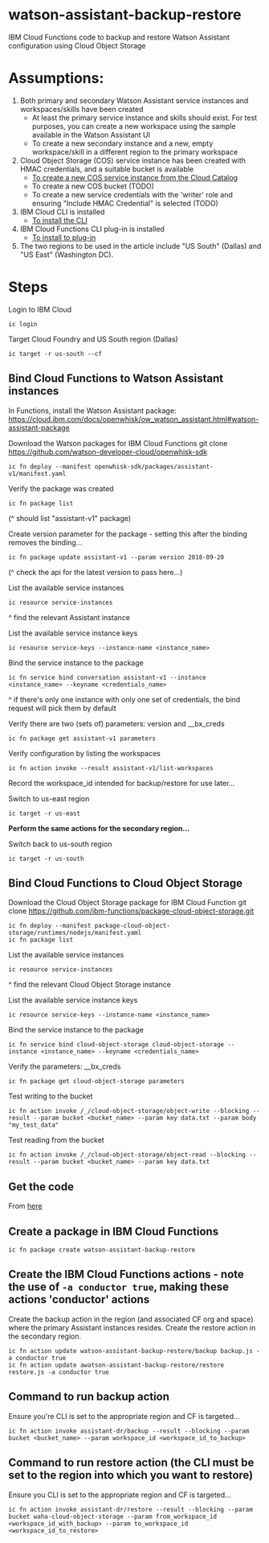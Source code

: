 # watson-assistant-backup-restore
IBM Cloud Functions code to backup and restore Watson Assistant configuration using Cloud Object Storage

# Assumptions: 
1. Both primary and secondary Watson Assistant service instances and workspaces/skills have been created
    - At least the primary service instance and skills should exist. For test purposes, you can create a new workspace using the sample available in the Watson Assistant UI
    - To create a new secondary instance and a new, empty workspace/skill in a different region to the primary workspace
2. Cloud Object Storage (COS) service instance has been created with HMAC credentials, and a suitable bucket is available
    - [To create a new COS service instance from the Cloud Catalog](https://cloud.ibm.com/catalog/services/cloud-object-storage)
    - To create a new COS bucket (TODO)
    - To create a new service credentials with the 'writer' role and ensuring "Include HMAC Credential" is selected (TODO)
3. IBM Cloud CLI is installed
    - [To install the CLI](https://cloud.ibm.com/docs/cli/reference/ibmcloud?topic=cloud-cli-install-ibmcloud-cli#install_use)
4. IBM Cloud Functions CLI plug-in is installed
    - [To install to plug-in](https://cloud.ibm.com/docs/openwhisk?topic=cloud-functions-cloudfunctions_cli#cloudfunctions_cli)
5. The two regions to be used in the article include "US South" (Dallas) and "US East" (Washington DC).

# Steps
Login to IBM Cloud
```
ic login
```

Target Cloud Foundry and US South region (Dallas)
```
ic target -r us-south --cf
```

## Bind Cloud Functions to Watson Assistant instances
In Functions, install the Watson Assistant package: https://cloud.ibm.com/docs/openwhisk/ow_watson_assistant.html#watson-assistant-package

Download the Watson packages for IBM Cloud Functions
git clone https://github.com/watson-developer-cloud/openwhisk-sdk
```
ic fn deploy --manifest openwhisk-sdk/packages/assistant-v1/manifest.yaml
```

Verify the package was created
```
ic fn package list
```
(^ should list "assistant-v1" package)

Create version parameter for the package - setting this after the binding removes the binding...
```
ic fn package update assistant-v1 --param version 2018-09-20
```
(^ check the api for the latest version to pass here...)

List the available service instances
```
ic resource service-instances
```
^ find the relevant Assistant instance

List the available service instance keys
```
ic resource service-keys --instance-name <instance_name>
```

Bind the service instance to the package
```
ic fn service bind conversation assistant-v1 --instance <instance_name> --keyname <credentials_name>
```
^ if there's only one instance with only one set of credentials, the bind request will pick them by default

Verify there are two (sets of) parameters: version and __bx_creds
```
ic fn package get assistant-v1 parameters
```

Verify configuration by listing the workspaces
```
ic fn action invoke --result assistant-v1/list-workspaces
```

Record the workspace_id intended for backup/restore for use later...

Switch to us-east region
```
ic target -r us-east
```

**Perform the same actions for the secondary region...**

Switch back to us-south region
```
ic target -r us-south
```

## Bind Cloud Functions to Cloud Object Storage

Download the Cloud Object Storage package for IBM Cloud Function
git clone https://github.com/ibm-functions/package-cloud-object-storage.git
```
ic fn deploy --manifest package-cloud-object-storage/runtimes/nodejs/manifest.yaml
ic fn package list
```

List the available service instances
```
ic resource service-instances
```
^ find the relevant Cloud Object Storage instance

List the available service instance keys
```
ic resource service-keys --instance-name <instance_name>
```

Bind the service instance to the package
```
ic fn service bind cloud-object-storage cloud-object-storage --instance <instance_name> --keyname <credentials_name>
```

Verify the parameters: __bx_creds
```
ic fn package get cloud-object-storage parameters
```

Test writing to the bucket
```
ic fn action invoke /_/cloud-object-storage/object-write --blocking --result --param bucket <bucket_name> --param key data.txt --param body "my_test_data"
```

Test reading from the bucket
```
ic fn action invoke /_/cloud-object-storage/object-read --blocking --result --param bucket <bucket_name> --param key data.txt
```

## Get the code
From [here](https://github.com/ptuton/watson-assistant-backup-restore)

## Create a package in IBM Cloud Functions
```
ic fn package create watson-assistant-backup-restore
```

## Create the IBM Cloud Functions actions - note the use of `-a conductor true`, making these actions 'conductor' actions
Create the backup action in the region (and associated CF org and space) where the primary Assistant instances resides.
Create the restore action in the secondary region. 
```
ic fn action update watson-assistant-backup-restore/backup backup.js -a conductor true
ic fn action update awatson-assistant-backup-restore/restore restore.js -a conductor true
```

## Command to run backup action
Ensure you're CLI is set to the appropriate region and CF is targeted...
```
ic fn action invoke assistant-dr/backup --result --blocking --param bucket <bucket_name> --param workspace_id <workspace_id_to_backup>
```

## Command to run restore action (the CLI must be set to the region into which you want to restore)
Ensure you CLI is set to the appropriate region and CF is targeted...
```
ic fn action invoke assistant-dr/restore --result --blocking --param bucket waha-cloud-object-storage --param from_workspace_id <workspace_id_with_backup> --param to_workspace_id <workspace_id_to_restore>
```
